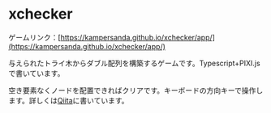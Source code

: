 # xchecker

ゲームリンク：[https://kampersanda.github.io/xchecker/app/](https://kampersanda.github.io/xchecker/app/)

与えられたトライ木からダブル配列を構築するゲームです。Typescript+PIXI.jsで書いています。

空き要素なくノードを配置できればクリアです。キーボードの方向キーで操作します。詳しくは[Qiita](https://qiita.com/kampersanda)に書いています。